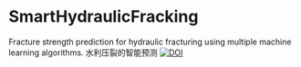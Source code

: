 # SmartHydraulicFracking
Fracture strength prediction for hydraulic fracturing using multiple machine learning algorithms.
水利压裂的智能预测
[![DOI](https://zenodo.org/badge/273982547.svg)](https://zenodo.org/badge/latestdoi/273982547)
